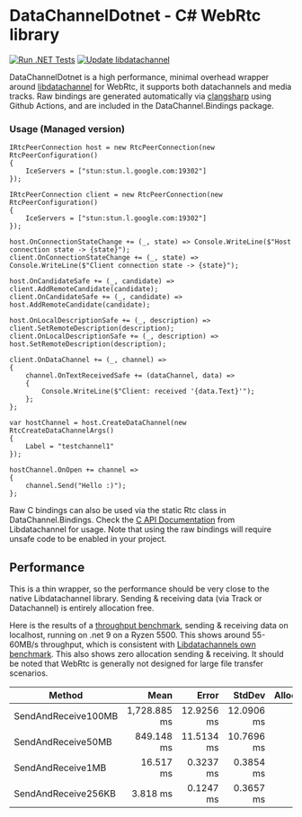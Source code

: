 # DataChannelDotnet - C# WebRtc library

[![Run .NET Tests](https://github.com/ZetrocDev/DataChannelDotnet/actions/workflows/Run-tests.yml/badge.svg)](https://github.com/ZetrocDev/DataChannelDotnet/actions/workflows/Run-tests.yml)
[![Update libdatachannel](https://github.com/ZetrocDev/DataChannelDotnet/actions/workflows/Update-Bindings.yml/badge.svg)](https://github.com/ZetrocDev/DataChannelDotnet/actions/workflows/Update-Bindings.yml)

DataChannelDotnet is a high performance, minimal overhead wrapper around [libdatachannel](https://github.com/paullouisageneau/libdatachannel) for WebRtc, it supports both datachannels and media tracks. Raw bindings are generated automatically via [clangsharp](https://github.com/dotnet/ClangSharp) using Github Actions, and are included in the DataChannel.Bindings package.


### Usage (Managed version)

```
IRtcPeerConnection host = new RtcPeerConnection(new RtcPeerConfiguration()
{
    IceServers = ["stun:stun.l.google.com:19302"]
});

IRtcPeerConnection client = new RtcPeerConnection(new RtcPeerConfiguration()
{
    IceServers = ["stun:stun.l.google.com:19302"]
});

host.OnConnectionStateChange += (_, state) => Console.WriteLine($"Host connection state -> {state}");
client.OnConnectionStateChange += (_, state) => Console.WriteLine($"Client connection state -> {state}");

host.OnCandidateSafe += (_, candidate) => client.AddRemoteCandidate(candidate);
client.OnCandidateSafe += (_, candidate) => host.AddRemoteCandidate(candidate);

host.OnLocalDescriptionSafe += (_, description) => client.SetRemoteDescription(description);
client.OnLocalDescriptionSafe += (_, description) => host.SetRemoteDescription(description);

client.OnDataChannel += (_, channel) =>
{
    channel.OnTextReceivedSafe += (dataChannel, data) =>
    {
        Console.WriteLine($"Client: received '{data.Text}'");
    };
};

var hostChannel = host.CreateDataChannel(new RtcCreateDataChannelArgs()
{
    Label = "testchannel1"
});

hostChannel.OnOpen += channel =>
{
    channel.Send("Hello :)");
};
```

Raw C bindings can also be used via the static Rtc class in DataChannel.Bindings. Check the [C API Documentation](https://github.com/paullouisageneau/libdatachannel/blob/master/DOC.md) from Libdatachannel for usage. Note that using the raw bindings will require unsafe code to be enabled in your project.

## Performance
This is a thin wrapper, so the performance should be very close to the native Libdatachannel library. Sending & receiving data (via Track or Datachannel) is entirely allocation free. 

Here is the results of a [throughput benchmark](https://github.com/ZetrocDev/DataChannelDotnet/blob/main/Benchmark/Program.cs), sending & receiving data on localhost, running on .net 9 on a Ryzen 5500. This shows around 55-60MB/s throughput, which is consistent with [Libdatachannels own benchmark](https://github.com/paullouisageneau/libdatachannel/tree/master/examples/client-benchmark). This also shows zero allocation sending & receiving. It should be noted that WebRtc is generally not designed for large file transfer scenarios.

| Method              | Mean         | Error      | StdDev     | Allocated |
|-------------------- |-------------:|-----------:|-----------:|----------:|
| SendAndReceive100MB | 1,728.885 ms | 12.9256 ms | 12.0906 ms |         - |
| SendAndReceive50MB  |   849.148 ms | 11.5134 ms | 10.7696 ms |         - |
| SendAndReceive1MB   |    16.517 ms |  0.3237 ms |  0.3854 ms |         - |
| SendAndReceive256KB |     3.818 ms |  0.1247 ms |  0.3657 ms |         - |